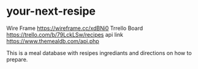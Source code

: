 # your-next-resipe
Wire Frame
https://wireframe.cc/xdBNi0
Trrello Board
https://trello.com/b/79LckLSw/recipes
api link
https://www.themealdb.com/api.php


This is a meal database with resipes ingrediants and directions on how to prepare.
